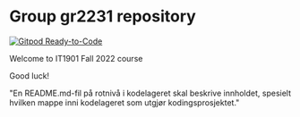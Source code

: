 # Group gr2231 repository

[![Gitpod Ready-to-Code](https://img.shields.io/badge/Gitpod-Ready--to--Code-blue?logo=gitpod)](https://gitpod.stud.ntnu.no/#https://gitlab.stud.idi.ntnu.no/it1901/groups-2022/gr2231/gr2231)

Welcome to IT1901 Fall 2022 course 
 
Good luck! 

"En README.md-fil på rotnivå i kodelageret skal beskrive innholdet, spesielt hvilken mappe inni kodelageret som utgjør kodingsprosjektet."
